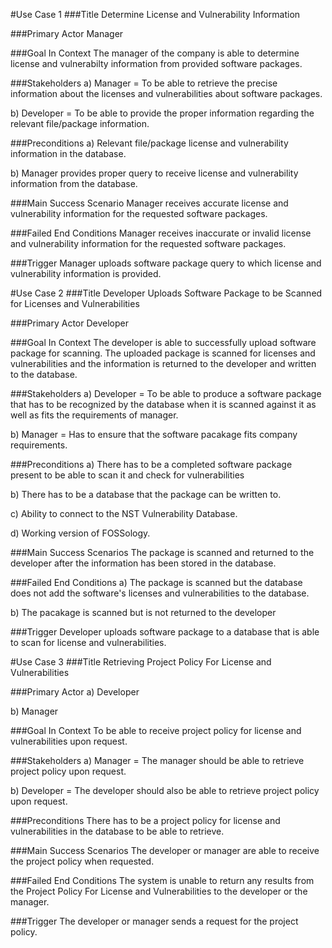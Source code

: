 #Use Case 1 
###Title
Determine License and Vulnerability Information 

###Primary Actor 
Manager

###Goal In Context
The manager of the company is able to determine license and vulnerabilty information from provided software packages.

###Stakeholders
 a) Manager = To be able to retrieve the precise information about the licenses and vulnerabilities about software packages.
 
 b) Developer = To be able to provide the proper information regarding the relevant file/package information.
 
###Preconditions 
 a) Relevant file/package license and vulnerability information in the database.
 
 b) Manager provides proper query to receive license and vulnerability information from the database.
 
###Main Success Scenario 
Manager receives accurate license and vulnerability information for the requested software packages.

###Failed End Conditions
Manager receives inaccurate or invalid license and vulnerability information for the requested software packages.

###Trigger
Manager uploads software package query to which license and vulnerability information is provided.


#Use Case 2 
###Title 
Developer Uploads Software Package to be Scanned for Licenses and Vulnerabilities 

###Primary Actor 
Developer 

###Goal In Context 
The developer is able to successfully upload software package for scanning. The uploaded package is scanned for licenses and vulnerabilities and the information is returned to the developer and written to the database. 

###Stakeholders 
 a) Developer = To be able to produce a software package that has to be recognized by the database when it is scanned against it as well                 as fits the requirements of manager.

 b) Manager = Has to ensure that the software pacakage fits company requirements. 
 
###Preconditions 
 a) There has to be a completed software package present to be able to scan it and check for vulnerabilities 
 
 b) There has to be a database that the package can be written to.
 
 c) Ability to connect to the NST Vulnerability Database.
 
 d) Working version of FOSSology.
 
###Main Success Scenarios 
The package is scanned and returned to the developer after the information has been stored in the database.  

###Failed End Conditions
 a) The package is scanned but the database does not add the software's licenses and vulnerabilities to the database. 
 
 b) The pacakage is scanned but is not returned to the developer 

###Trigger
Developer uploads software package to a database that is able to scan for license and vulnerabilities. 

#Use Case 3 
###Title 
Retrieving Project Policy For License and Vulnerabilities   

###Primary Actor 
a) Developer

b) Manager

###Goal In Context 
To be able to receive project policy for license and vulnerabilities upon request. 

###Stakeholders 
a) Manager = The manager should be able to retrieve project policy upon request. 

b) Developer = The developer should also be able to retrieve project policy upon request. 

###Preconditions 
There has to be a project policy for license and vulnerabilities in the database to be able to retrieve. 

###Main Success Scenarios 
The developer or manager are able to receive the project policy when requested.  

###Failed End Conditions 
The system is unable to return any results from the Project Policy For License and Vulnerabilities to the developer or the manager. 

###Trigger 
The developer or manager sends a request for the project policy.

